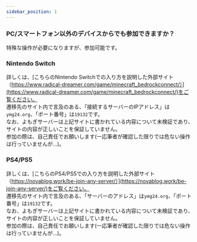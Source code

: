 ```yaml
---
sidebar_position: 1
---
```

### PC/スマートフォン以外のデバイスからでも参加できますか？

特殊な操作が必要になりますが、参加可能です。

### Nintendo Switch

詳しくは、[こちらのNintendo Switchでの入り方を説明した外部サイト（https://www.radical-dreamer.com/game/minecraft_bedrockconnect/）](https://www.radical-dreamer.com/game/minecraft_bedrockconnect/)をご覧ください。  
遷移先のサイト内で言及のある、「接続するサーバーのIPアドレス」は`ymg24.org`、「ポート番号」は`19132`です。  
なお、よもぎサーバーは上記サイトに書かれている内容について未検証であり、サイトの内容が正しいことを保証していません。  
参加の際は、自己責任でお願いします(一応筆者が確認した限りでは危ない操作は行っていませんが...)。  

### PS4/PS5

詳しくは、[こちらのPS4/PS5での入り方を説明した外部サイト（https://novablog.work/be-join-any-server/）](https://novablog.work/be-join-any-server/)をご覧ください。  
遷移先のサイト内で言及のある、「サーバーのアドレス」は`ymg24.org`、「ポート番号」は`19132`です。  
なお、よもぎサーバーは上記サイトに書かれている内容について未検証であり、サイトの内容が正しいことを保証していません。  
参加の際は、自己責任でお願いします(一応筆者が確認した限りでは危ない操作は行っていませんが...)。  

